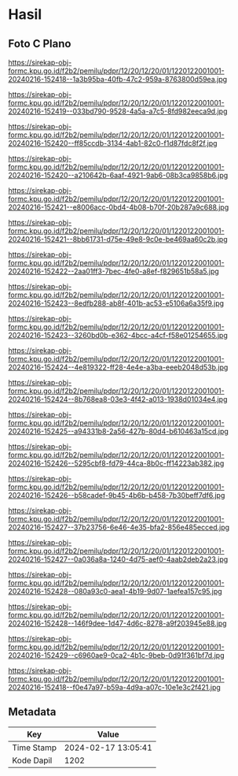 # Hasil

## Foto C Plano

https://sirekap-obj-formc.kpu.go.id/f2b2/pemilu/pdpr/12/20/12/20/01/1220122001001-20240216-152418--1a3b95ba-40fb-47c2-959a-8763800d59ea.jpg

https://sirekap-obj-formc.kpu.go.id/f2b2/pemilu/pdpr/12/20/12/20/01/1220122001001-20240216-152419--033bd790-9528-4a5a-a7c5-8fd982eeca9d.jpg

https://sirekap-obj-formc.kpu.go.id/f2b2/pemilu/pdpr/12/20/12/20/01/1220122001001-20240216-152420--ff85ccdb-3134-4ab1-82c0-f1d87fdc8f2f.jpg

https://sirekap-obj-formc.kpu.go.id/f2b2/pemilu/pdpr/12/20/12/20/01/1220122001001-20240216-152420--a210642b-6aaf-4921-9ab6-08b3ca9858b6.jpg

https://sirekap-obj-formc.kpu.go.id/f2b2/pemilu/pdpr/12/20/12/20/01/1220122001001-20240216-152421--e8006acc-0bd4-4b08-b70f-20b287a9c688.jpg

https://sirekap-obj-formc.kpu.go.id/f2b2/pemilu/pdpr/12/20/12/20/01/1220122001001-20240216-152421--8bb61731-d75e-49e8-9c0e-be469aa60c2b.jpg

https://sirekap-obj-formc.kpu.go.id/f2b2/pemilu/pdpr/12/20/12/20/01/1220122001001-20240216-152422--2aa01ff3-7bec-4fe0-a8ef-f829651b58a5.jpg

https://sirekap-obj-formc.kpu.go.id/f2b2/pemilu/pdpr/12/20/12/20/01/1220122001001-20240216-152423--8edfb288-ab8f-401b-ac53-e5106a6a35f9.jpg

https://sirekap-obj-formc.kpu.go.id/f2b2/pemilu/pdpr/12/20/12/20/01/1220122001001-20240216-152423--3260bd0b-e362-4bcc-a4cf-f58e01254655.jpg

https://sirekap-obj-formc.kpu.go.id/f2b2/pemilu/pdpr/12/20/12/20/01/1220122001001-20240216-152424--4e819322-ff28-4e4e-a3ba-eeeb2048d53b.jpg

https://sirekap-obj-formc.kpu.go.id/f2b2/pemilu/pdpr/12/20/12/20/01/1220122001001-20240216-152424--8b768ea8-03e3-4f42-a013-1938d01034e4.jpg

https://sirekap-obj-formc.kpu.go.id/f2b2/pemilu/pdpr/12/20/12/20/01/1220122001001-20240216-152425--a94331b8-2a56-427b-80d4-b610463a15cd.jpg

https://sirekap-obj-formc.kpu.go.id/f2b2/pemilu/pdpr/12/20/12/20/01/1220122001001-20240216-152426--5295cbf8-fd79-44ca-8b0c-ff14223ab382.jpg

https://sirekap-obj-formc.kpu.go.id/f2b2/pemilu/pdpr/12/20/12/20/01/1220122001001-20240216-152426--b58cadef-9b45-4b6b-b458-7b30beff7df6.jpg

https://sirekap-obj-formc.kpu.go.id/f2b2/pemilu/pdpr/12/20/12/20/01/1220122001001-20240216-152427--37b23756-6e46-4e35-bfa2-856e485ecced.jpg

https://sirekap-obj-formc.kpu.go.id/f2b2/pemilu/pdpr/12/20/12/20/01/1220122001001-20240216-152427--0a036a8a-1240-4d75-aef0-4aab2deb2a23.jpg

https://sirekap-obj-formc.kpu.go.id/f2b2/pemilu/pdpr/12/20/12/20/01/1220122001001-20240216-152428--080a93c0-aea1-4b19-9d07-1aefea157c95.jpg

https://sirekap-obj-formc.kpu.go.id/f2b2/pemilu/pdpr/12/20/12/20/01/1220122001001-20240216-152428--146f9dee-1d47-4d6c-8278-a9f203945e88.jpg

https://sirekap-obj-formc.kpu.go.id/f2b2/pemilu/pdpr/12/20/12/20/01/1220122001001-20240216-152429--c6960ae9-0ca2-4b1c-9beb-0d91f361bf7d.jpg

https://sirekap-obj-formc.kpu.go.id/f2b2/pemilu/pdpr/12/20/12/20/01/1220122001001-20240216-152418--f0e47a97-b59a-4d9a-a07c-10e1e3c2f421.jpg


## Metadata

| Key        | Value               |
| ---------- | ------------------- |
| Time Stamp | 2024-02-17 13:05:41 |
| Kode Dapil | 1202                |




